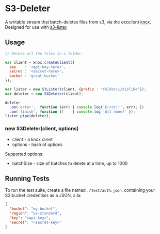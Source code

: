 S3-Deleter
=========

A writable stream that batch-deletes files from s3, via the excellent [knox]. Designed for use with [s3-lister].

[knox]: https://npmjs.org/package/knox
[s3-lister]: https://npmjs.org/package/s3-lister

## Usage

```javascript
// Delete all the files in a folder.

var client = knox.createClient({
  key    : '<api-key-here>',
  secret : '<secret-here>',
  bucket : 'great-bucket'
});

var lister = new S3Lister(client, {prefix : 'folder/i/dislike'});
var deleter = new S3Deleter(client);

deleter
  .on('error',  function (err) { console.log('Error!!', err); })
  .on('finish', function ()    { console.log 'All done!' });
lister.pipe(deleter);
```

### new S3Deleter(client, options)

* client - a knox client
* options - hash of options

Supported options:
* batchSize - size of batches to delete at a time, up to 1000

## Running Tests

To run the test suite, create a file named `./test/auth.json`, containing your S3 bucket credentials as a JSON, a la:

```json
{
  "bucket": "my-bucket",
  "region": "us-standard",
  "key": "<api-key>",
  "secret": "<secret-key>"
}
```
